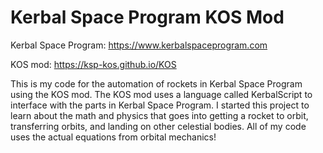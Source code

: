# Kerbal Space Program KOS Mod

Kerbal Space Program: https://www.kerbalspaceprogram.com

KOS mod: https://ksp-kos.github.io/KOS

This is my code for the automation of rockets in Kerbal Space Program using the KOS mod. The KOS mod uses a language called KerbalScript to interface with the parts in Kerbal Space Program. I started this project to learn about the math and physics that goes into getting a rocket to orbit, transferring orbits, and landing on other celestial bodies. All of my code uses the actual equations from orbital mechanics!
